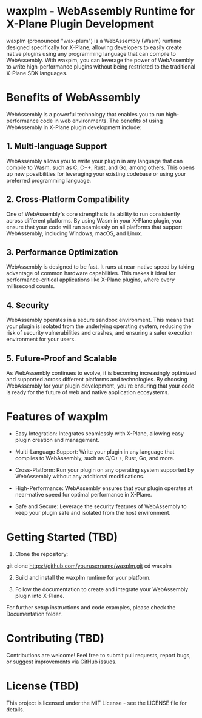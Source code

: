 # waxplm - WebAssembly Runtime for X-Plane Plugin Development

waxplm (pronounced "wax-plum") is a WebAssembly (Wasm) runtime designed specifically for X-Plane, allowing developers to easily create native plugins using any programming language that can compile to WebAssembly. With waxplm, you can leverage the power of WebAssembly to write high-performance plugins without being restricted to the traditional X-Plane SDK languages.

# Benefits of WebAssembly

WebAssembly is a powerful technology that enables you to run high-performance code in web environments. The benefits of using WebAssembly in X-Plane plugin development include:

## 1. Multi-language Support

WebAssembly allows you to write your plugin in any language that can compile to Wasm, such as C, C++, Rust, and Go, among others. This opens up new possibilities for leveraging your existing codebase or using your preferred programming language.

## 2. Cross-Platform Compatibility

One of WebAssembly's core strengths is its ability to run consistently across different platforms. By using Wasm in your X-Plane plugin, you ensure that your code will run seamlessly on all platforms that support WebAssembly, including Windows, macOS, and Linux.

## 3. Performance Optimization

WebAssembly is designed to be fast. It runs at near-native speed by taking advantage of common hardware capabilities. This makes it ideal for performance-critical applications like X-Plane plugins, where every millisecond counts.

## 4. Security

WebAssembly operates in a secure sandbox environment. This means that your plugin is isolated from the underlying operating system, reducing the risk of security vulnerabilities and crashes, and ensuring a safer execution environment for your users.

## 5. Future-Proof and Scalable

As WebAssembly continues to evolve, it is becoming increasingly optimized and supported across different platforms and technologies. By choosing WebAssembly for your plugin development, you're ensuring that your code is ready for the future of web and native application ecosystems.

# Features of waxplm

- Easy Integration: Integrates seamlessly with X-Plane, allowing easy plugin creation and management.

- Multi-Language Support: Write your plugin in any language that compiles to WebAssembly, such as C/C++, Rust, Go, and more.

- Cross-Platform: Run your plugin on any operating system supported by WebAssembly without any additional modifications.

- High-Performance: WebAssembly ensures that your plugin operates at near-native speed for optimal performance in X-Plane.

- Safe and Secure: Leverage the security features of WebAssembly to keep your plugin safe and isolated from the host environment.


# Getting Started (TBD)

1. Clone the repository:

git clone https://github.com/yourusername/waxplm.git
cd waxplm


2. Build and install the waxplm runtime for your platform.


3. Follow the documentation to create and integrate your WebAssembly plugin into X-Plane.



For further setup instructions and code examples, please check the Documentation folder.

# Contributing (TBD)

Contributions are welcome! Feel free to submit pull requests, report bugs, or suggest improvements via GitHub issues.

# License (TBD)

This project is licensed under the MIT License - see the LICENSE file for details.


